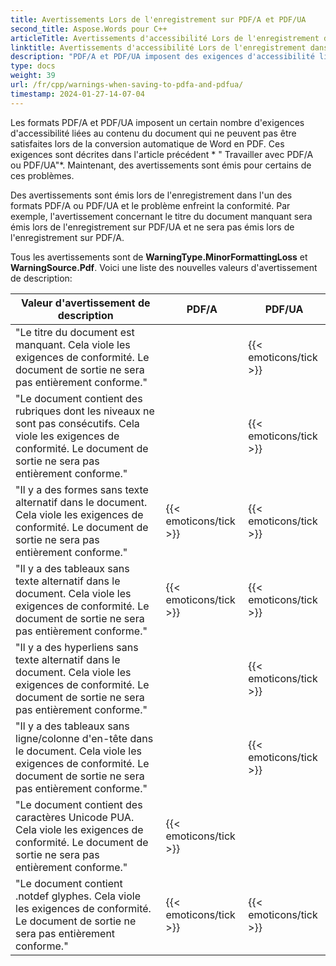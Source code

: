 ```yaml
---
title: Avertissements Lors de l'enregistrement sur PDF/A et PDF/UA
second_title: Aspose.Words pour C++
articleTitle: Avertissements d'accessibilité Lors de l'enregistrement dans PDF/A et PDF/UA
linktitle: Avertissements d'accessibilité Lors de l'enregistrement dans PDF/A et PDF/UA
description: "PDF/A et PDF/UA imposent des exigences d'accessibilité liées au contenu du document. Lors de l'enregistrement dans PDF/A ou PDF/UA en C++ et que le problème enfreint la conformité, un avertissement est émis."
type: docs
weight: 39
url: /fr/cpp/warnings-when-saving-to-pdfa-and-pdfua/
timestamp: 2024-01-27-14-07-04
---
```


Les formats PDF/A et PDF/UA imposent un certain nombre d'exigences d'accessibilité liées au contenu du document qui ne peuvent pas être satisfaites lors de la conversion automatique de Word en PDF. Ces exigences sont décrites dans l'article précédent * " Travailler avec PDF/A ou PDF/UA"*. Maintenant, des avertissements sont émis pour certains de ces problèmes.

Des avertissements sont émis lors de l'enregistrement dans l'un des formats PDF/A ou PDF/UA et le problème enfreint la conformité. Par exemple, l'avertissement concernant le titre du document manquant sera émis lors de l'enregistrement sur PDF/UA et ne sera pas émis lors de l'enregistrement sur PDF/A.

Tous les avertissements sont de **WarningType.MinorFormattingLoss** et **WarningSource.Pdf**. Voici une liste des nouvelles valeurs d'avertissement de description:

| Valeur d'avertissement de description | PDF/A | PDF/UA |
| ------------------------------------------------------------ | ---------------------- | ---------------------- |
| "Le titre du document est manquant. Cela viole les exigences de conformité. Le document de sortie ne sera pas entièrement conforme." |  | {{< emoticons/tick >}} |
| "Le document contient des rubriques dont les niveaux ne sont pas consécutifs. Cela viole les exigences de conformité. Le document de sortie ne sera pas entièrement conforme." |  | {{< emoticons/tick >}} |
| "Il y a des formes sans texte alternatif dans le document. Cela viole les exigences de conformité. Le document de sortie ne sera pas entièrement conforme." | {{< emoticons/tick >}} | {{< emoticons/tick >}} |
| "Il y a des tableaux sans texte alternatif dans le document. Cela viole les exigences de conformité. Le document de sortie ne sera pas entièrement conforme." | {{< emoticons/tick >}} | {{< emoticons/tick >}} |
| "Il y a des hyperliens sans texte alternatif dans le document. Cela viole les exigences de conformité. Le document de sortie ne sera pas entièrement conforme." |  | {{< emoticons/tick >}} |
| "Il y a des tableaux sans ligne/colonne d'en-tête dans le document. Cela viole les exigences de conformité. Le document de sortie ne sera pas entièrement conforme." |  | {{< emoticons/tick >}} |
| "Le document contient des caractères Unicode PUA. Cela viole les exigences de conformité. Le document de sortie ne sera pas entièrement conforme." | {{< emoticons/tick >}} |  |
| "Le document contient .notdef glyphes. Cela viole les exigences de conformité. Le document de sortie ne sera pas entièrement conforme." | {{< emoticons/tick >}} | {{< emoticons/tick >}} |
